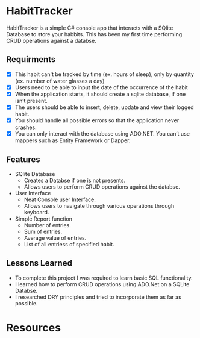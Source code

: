 # HabitTracker
HabitTracker is a simple C# console app that interacts with a SQlite Database to store your habbits. This has been my first time performing CRUD operations against a databse.

## Requirments
- [x] This habit can't be tracked by time (ex. hours of sleep), only by quantity (ex. number of water glasses a day)
- [x] Users need to be able to input the date of the occurrence of the habit
- [x] When the application starts, it should create a sqlite database, if one isn’t present.
- [x] The users should be able to insert, delete, update and view their logged habit.
- [x] You should handle all possible errors so that the application never crashes.
- [x] You can only interact with the database using ADO.NET. You can’t use mappers such as Entity Framework or Dapper.

## Features
* SQlite Database
  - Creates a Databse if one is not presents.
  - Allows users to perform CRUD operations against the databse.
* User Interface
  - Neat Console user Interface.
  - Allows users to navigate through various operations through keyboard.
* Simple Report function
  - Number of entries.
  - Sum of entries.
  - Average value of entries.
  - List of all entriess of specified habit.
 
## Lessons Learned
* To complete this project I was required to learn basic SQL functionality.
* I learned how to perform CRUD operations using ADO.Net on a SQLite Databse.
* I researched DRY principles and tried to incorporate them as far as possible.

# Resources

